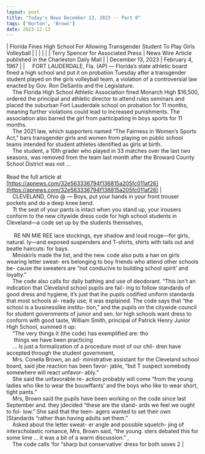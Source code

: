 ```yaml
---
layout: post
title: "Today's News December 13, 2023 -- Part 0"
tags: ['Norton', 'Brown']
date: 2023-12-13
---
```


| Florida Fines High School For Allowing Transgender Student To Play Girls Volleyball |  |
|  |  |
| Terry Spencer for Associated Press | News Wire Article published in the Charleston Daily Mail |
| December 13, 2023 | February 4, 1967 |
| &nbsp;&nbsp;&nbsp;&nbsp;FORT LAUDERDALE, Fla. (AP) — Florida’s state athletic board fined a high school and put it on probation Tuesday after a transgender student played on the girls volleyball team, a violation of a controversial law enacted by Gov. Ron DeSantis and the Legislature.<br>&nbsp;&nbsp;&nbsp;&nbsp;The Florida High School Athletic Association fined Monarch High $16,500, ordered the principal and athletic director to attend rules seminars and placed the suburban Fort Lauderdale school on probation for 11 months, meaning further violations could lead to increased punishments. The association also barred the girl from participating in boys sports for 11 months.<br>&nbsp;&nbsp;&nbsp;&nbsp;The 2021 law, which supporters named “The Fairness in Women’s Sports Act,” bars transgender girls and women from playing on public school teams intended for student athletes identified as girls at birth.<br>&nbsp;&nbsp;&nbsp;&nbsp;The student, a 10th grader who played in 33 matches over the last two seasons, was removed from the team last month after the Broward County School District was not ...<br><br>Read the full article at<br>[https://apnews.com/32e563336794f136815a205fc011af26](https://apnews.com/32e563336794f136815a205fc011af26) | &nbsp;&nbsp;&nbsp;&nbsp;CLEVELAND, Ohio @ — Boys, put your hands in your front trouser pockets and do a deep knee bend.<br>&nbsp;&nbsp;&nbsp;&nbsp;Tt the seat of your pants is intact when you stand up, your irousers conform to the new citywide dress code for high school students in Cleveland—a code set up by the sludents themselves,<br>&nbsp;&nbsp;&nbsp;&nbsp;   <br>&nbsp;&nbsp;&nbsp;&nbsp; RE NN MIE REE lace stockings, eye shadow and loud rouge—for girls, natural. ly—and exposed suspenders and T-shirts, shirts with tails out and beatle haircuts: for bays.<br>&nbsp;&nbsp;&nbsp;&nbsp;Miniskirls made the list, and the new. code also puts a han on girls wearing letter sweat- ers belonging to boy friends who attend other schools be- cause the sweaters are “not conducive to building school spirit’ and loyalty.”<br>&nbsp;&nbsp;&nbsp;&nbsp;The code also calls for daily bathing and use of deodorant. “This isn't an indication that Cleveland school pupils are fail- ing to follow standards of good dress and hygiene, it’s just that ihe pupils codified uniform standards that most schools al- ready use, it was explained. The code says that “the school is a businesslike institu- tion,” and the pupils on the citywide council for student governments of junior and sen. lor high schools want dress to conform with good taste, William Smith, principal of Patrick Henry Junior High School, summed it up:<br>&nbsp;&nbsp;&nbsp;&nbsp;“The very things it (the code) has exemplified are: tho<br>&nbsp;&nbsp;&nbsp;&nbsp; things we have been practicing<br>&nbsp;&nbsp;&nbsp;&nbsp;... Is just a formalization of a procedure most of our chil- dren have accepted through the student government,<br>&nbsp;&nbsp;&nbsp;&nbsp;Mrs. Conella Brown, an ad- ministrative assistant for the  Cleveland school board, said jibe reaction has been favor- jable, “but T suspect somebody somewhere will react unfavor- ably.”<br>&nbsp;&nbsp;&nbsp;&nbsp;She said the unfavorable re- action probably will come “from the young ladies who like to wear the bouwffants’ and the boys who like to wear short, tight pants.”<br>&nbsp;&nbsp;&nbsp;&nbsp;Mrs, Brown said the pupils have been working on the code since last September and. they jdecided “these are the stand- ards we feel we ought to fol- low.” She said that the teen- agers wanted to set their own [Standards “rather than having adults set them.”<br>&nbsp;&nbsp;&nbsp;&nbsp;Asked about the letter sweat- er angle and possible squelch- jing of interscholastic romance, Mrs, Brown said, “the young. sters debated this for some lime ... it was a bit of a warm discussion.” ,<br>&nbsp;&nbsp;&nbsp;&nbsp;The code calls ‘for “sharp but conservative’ dress for both sexes 2  |
